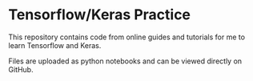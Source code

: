 # Tensorflow/Keras Practice

This repository contains code from online guides and tutorials for me to learn Tensorflow and Keras.

Files are uploaded as python notebooks and can be viewed directly on GitHub.

